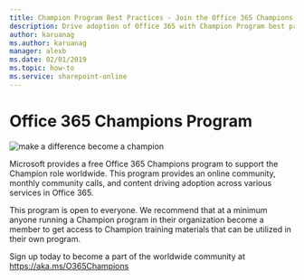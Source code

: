```yaml
---
title: Champion Program Best Practices - Join the Office 365 Champions program
description: Drive adoption of Office 365 with Champion Program best practices
author: karuanag
ms.author: karuanag
manager: alexb
ms.date: 02/01/2019
ms.topic: how-to
ms.service: sharepoint-online
---
```


# Office 365 Champions Program 

![make a difference become a champion](media/makeadifference.png)

Microsoft provides a free Office 365 Champions program to support the Champion role worldwide.  This program provides an online community, monthly community calls, and content driving adoption across various services in Office 365.

This program is open to everyone.  We recommend that at a minimum anyone running a Champion program in their organization become a member to get access to Champion training materials that can be utilized in their own program. 

Sign up today to become a part of the worldwide community at https://aka.ms/O365Champions  
